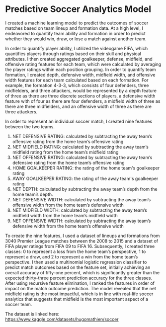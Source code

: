 # Predictive Soccer Analytics Model

I created a machine learning model to predict the outcomes of soccer matches based on team lineup and formation data. At a high level, I endeavored to quantify team ability and formation in order to predict whether they would win, draw, or lose a match against another team. 

In order to quantify player ability, I utilized the videogame FIFA, which quantifies players through ratings based on their skill and physical attributes. I then created aggregated goalkeeper, defense, midfield, and offensive rating features for each team, which were calculated by averaging the player ratings within each position grouping. In order to quantify team formation, I created depth, defensive width, midfield width, and offensive width features for each team calculated based on each formation. For example, the formation 4-3-3, which consists of four defenders, three midfielders, and three attackers, would be represented by a depth feature of three as there are three discrete sections of players, a defensive width feature with of four as there are four defenders, a midfield width of three as there are three midfielders, and an offensive width of three as there are three attackers. 

In order to represent an individual soccer match, I created nine features between the two teams. 
1. NET DEFENSIVE RATING: calculated by subtracting the away team’s offensive rating from the home team’s offensive rating
2. NET MIDFIELD RATING: calculated by subtracting the away team’s midfield rating from the home team’s midfield rating
3. NET OFFENSIVE RATING: calculated by subtracting the away team’s defensive rating from the home team’s offensive rating
4. HOME GOALKEEPER RATING: the rating of the home team's goalkeeper rating
5. AWAY GOALKEEPER RATING: the rating of the away team's goalkeeper rating
6. NET DEPTH: calculated by subtracting the away team’s depth from the home team’s depth. 
7. NET DEFENSIVE WIDTH: calculated by subtracting the away team’s offensive width from the home team’s defensive width
8. NET MIDFIELD WIDTH: calculated by subtracting the away team’s midfield width from the home team’s midfield width
9. NET OFFENSIVE WIDTH: calculated by subtracting the away team’s defensive width from the home team’s offensive width

To create the nine features, I used a dataset of lineups and formations from 3040 Premier League matches between the 2008 to 2015 and a dataset of FIFA player ratings from FIFA 09 to FIFA 16. Subsequently, I created three classes: 0 to represent a loss from the home team’s perspective, 1 to represent a draw, and 2 to represent a win from the home team’s perspective. I then used a multinomial logistic regression classifier to predict match outcomes based on the feature set, initially achieving an overall accuracy of fifty-one percent, which is significantly greater than the expected thirty-three percent prediction accuracy for the three classes. After using recursive feature elimination, I ranked the features in order of impact on the match outcome prediction. The model revealed that the net midfield rating is the most impactful, which is in line with real-life soccer analytics that suggests that midfield is the most important aspect of a soccer team.

The dataset is linked here: https://www.kaggle.com/datasets/hugomathien/soccer
